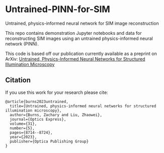 # Untrained-PINN-for-SIM
Untrained, physics-informed neural network for SIM image reconstruction

This repo contains demonstration Jupyter notebooks and data for reconstructing SIM images using an untrained physics-informed neural network (PINN).

This code is based off our publication currently available as a preprint on ArXiv:
[Untrained, Physics-Informed Neural Networks for Structured Illumination Microscopy](https://arxiv.org/abs/2207.07705)

## Citation
If you use this work for your research please cite:
```
@article{burns2023untrained,
  title={Untrained, physics-informed neural networks for structured illumination microscopy},
  author={Burns, Zachary and Liu, Zhaowei},
  journal={Optics Express},
  volume={31},
  number={5},
  pages={8714--8724},
  year={2023},
  publisher={Optica Publishing Group}
}
```

